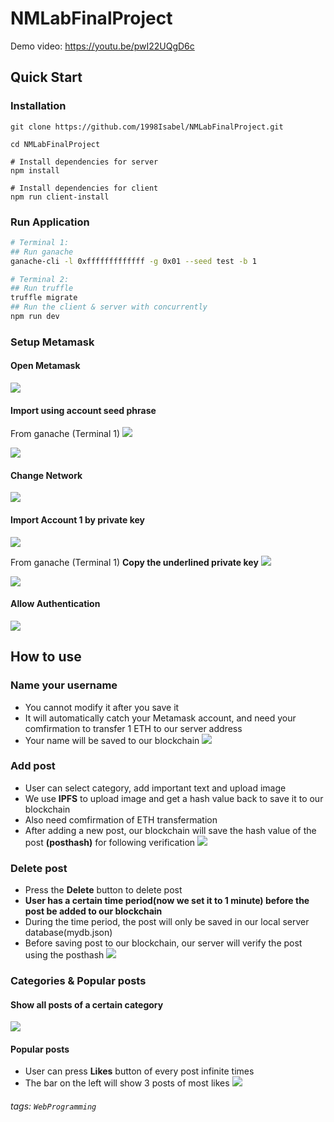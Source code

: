 # NMLabFinalProject
Demo video: https://youtu.be/pwI22UQgD6c

## Quick Start
### Installation
```
git clone https://github.com/1998Isabel/NMLabFinalProject.git

cd NMLabFinalProject

# Install dependencies for server
npm install  

# Install dependencies for client
npm run client-install 
```
### Run Application
```bash
# Terminal 1: 
## Run ganache
ganache-cli -l 0xfffffffffffff -g 0x01 --seed test -b 1

# Terminal 2:
## Run truffle
truffle migrate
## Run the client & server with concurrently
npm run dev
```
### Setup Metamask
#### Open Metamask
![](https://i.imgur.com/4TZrDhj.png)

#### Import using account seed phrase
From ganache (Terminal 1)
![](https://i.imgur.com/OyNh5pT.png)

![](https://i.imgur.com/YGDsjvH.png)

#### Change Network
![](https://i.imgur.com/tKBAmP8.png)

#### Import Account 1 by private key
![](https://i.imgur.com/NEWDMwW.png)

From ganache (Terminal 1)
**Copy the underlined private key**
![](https://i.imgur.com/ZS8BTMz.png)


![](https://i.imgur.com/dAIY3HU.png)

#### Allow Authentication
![](https://i.imgur.com/34mj2X8.png)



## How to use

### Name your username
* You cannot modify it after you save it
* It will automatically catch your Metamask account, and need your comfirmation to transfer 1 ETH to our server address
* Your name will be saved to our blockchain
![](https://i.imgur.com/pL1LRLn.png)

### Add post
* User can select category, add important text and upload image
* We use **IPFS** to upload image and get a hash value back to save it to our blockchain
* Also need comfirmation of ETH transfermation
* After adding a new post, our blockchain will save the hash value of the post **(posthash)** for following verification
![](https://i.imgur.com/juQtYRN.png)

### Delete post
* Press the **Delete** button to delete post
* **User has a certain time period(now we set it to 1 minute) before the post be added to our blockchain**
* During the time period, the post will only be saved in our local server database(mydb.json)
* Before saving post to our blockchain, our server will verify the post using the posthash
![](https://i.imgur.com/Pi1jAnB.png)

### Categories & Popular posts
#### Show all posts of a certain category
![](https://i.imgur.com/4cufTSo.png)
#### Popular posts
* User can press **Likes** button of every post infinite times
* The bar on the left will show 3 posts of most likes
![](https://i.imgur.com/Ueq84wl.png)


###### tags: `WebProgramming`

